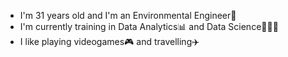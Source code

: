 * I'm 31 years old and I'm an Environmental Engineer🌱 
* I'm currently training in Data Analytics📊 and Data Science👩🏻‍💻 
* I like playing videogames🎮 and travelling✈️
